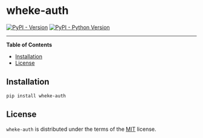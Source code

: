 # wheke-auth

[![PyPI - Version](https://img.shields.io/pypi/v/wheke-auth.svg)](https://pypi.org/project/wheke-auth)
[![PyPI - Python Version](https://img.shields.io/pypi/pyversions/wheke-auth.svg)](https://pypi.org/project/wheke-auth)

-----

**Table of Contents**

- [Installation](#installation)
- [License](#license)

## Installation

```console
pip install wheke-auth
```

## License

`wheke-auth` is distributed under the terms of the [MIT](https://spdx.org/licenses/MIT.html) license.
